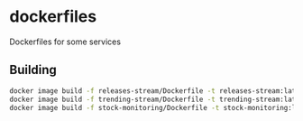 # dockerfiles

Dockerfiles for some services

## Building

```bash
docker image build -f releases-stream/Dockerfile -t releases-stream:latest 
docker image build -f trending-stream/Dockerfile -t trending-stream:latest 
docker image build -f stock-monitoring/Dockerfile -t stock-monitoring:latest 
```
